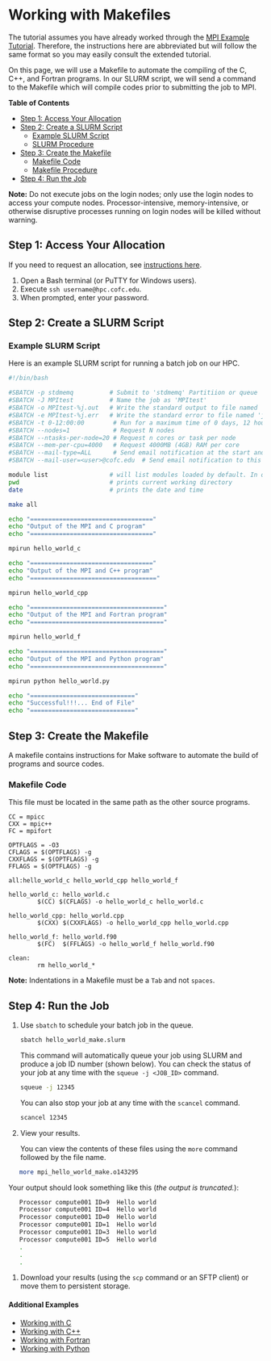 # Working with Makefiles

The tutorial assumes you have already worked through the [MPI Example Tutorial](./). Therefore, the instructions here are abbreviated but will follow the same format so you may easily consult the extended tutorial.

On this page, we will use a Makefile to automate the compiling of the C, C++, and Fortran programs. In our SLURM script, we will send a command to the Makefile which will compile codes prior to submitting the job to MPI.

**Table of Contents**

* [Step 1: Access Your Allocation](makefile.md#step-1-access-your-allocation)
* [Step 2: Create a SLURM Script](makefile.md#step-2-create-a-pbs-script)
  * [Example SLURM Script](makefile.md#example-slurm-script)
  * [SLURM Procedure](makefile.md#slurm-procedure)
* [Step 3: Create the Makefile](makefile.md#step-3-create-the-makefile)
  * [Makefile Code](makefile.md#makefile-code)
  * [Makefile Procedure](makefile.md#makefile-procedure)
* [Step 4: Run the Job](makefile.md#step-4-run-the-job)

**Note:** Do not execute jobs on the login nodes; only use the login nodes to access your compute nodes. Processor-intensive, memory-intensive, or otherwise disruptive processes running on login nodes will be killed without warning.

## Step 1: Access Your Allocation

If you need to request an allocation, see [instructions here](../request-access.md).

1. Open a Bash terminal \(or PuTTY for Windows users\).
2. Execute `ssh username@hpc.cofc.edu`.
3. When prompted, enter your password.

## Step 2: Create a SLURM Script

### Example SLURM Script

Here is an example SLURM script for running a batch job on our HPC.

```bash
#!/bin/bash

#SBATCH -p stdmemq          # Submit to 'stdmemq' Partitiion or queue
#SBATCH -J MPItest          # Name the job as 'MPItest'
#SBATCH -o MPItest-%j.out   # Write the standard output to file named 'jMPItest-<job_number>.out'
#SBATCH -e MPItest-%j.err   # Write the standard error to file named 'jMPItest-<job_number>.err'
#SBATCH -t 0-12:00:00        # Run for a maximum time of 0 days, 12 hours, 00 mins, 00 secs
#SBATCH --nodes=1            # Request N nodes
#SBATCH --ntasks-per-node=20 # Request n cores or task per node
#SBATCH --mem-per-cpu=4000   # Request 4000MB (4GB) RAM per core
#SBATCH --mail-type=ALL      # Send email notification at the start and end of the job
#SBATCH --mail-user=<user>@cofc.edu  # Send email notification to this address

module list                 # will list modules loaded by default. In our case, it will be GNU8 compilers and OpenMPI3 MPI libraries
pwd                         # prints current working directory
date                        # prints the date and time

make all

echo "=================================="
echo "Output of the MPI and C program"
echo "=================================="

mpirun hello_world_c

echo "=================================="
echo "Output of the MPI and C++ program"
echo "==================================="

mpirun hello_world_cpp

echo "====================================="
echo "Output of the MPI and Fortran program"
echo "====================================="

mpirun hello_world_f

echo "====================================="
echo "Output of the MPI and Python program"
echo "====================================="

mpirun python hello_world.py

echo "============================="
echo "Successful!!!... End of File"
echo "============================="
```

## Step 3: Create the Makefile

A makefile contains instructions for Make software to automate the build of programs and source codes.

### Makefile Code

This file must be located in the same path as the other source programs.

```text
CC = mpicc
CXX = mpic++
FC = mpifort

OPTFLAGS = -O3
CFLAGS = $(OPTFLAGS) -g
CXXFLAGS = $(OPTFLAGS) -g
FFLAGS = $(OPTFLAGS) -g

all:hello_world_c hello_world_cpp hello_world_f

hello_world_c: hello_world.c
        $(CC) $(CFLAGS) -o hello_world_c hello_world.c

hello_world_cpp: hello_world.cpp
        $(CXX) $(CXXFLAGS) -o hello_world_cpp hello_world.cpp

hello_world_f: hello_world.f90
        $(FC)  $(FFLAGS) -o hello_world_f hello_world.f90

clean:
        rm hello_world_*
```

**Note:** Indentations in a Makefile must be a `Tab` and not `spaces`.

## Step 4: Run the Job

1. Use `sbatch` to schedule your batch job in the queue.

   ```bash
   sbatch hello_world_make.slurm
   ```

   This command will automatically queue your job using SLURM and produce a job ID number \(shown below\). You can check the status of your job at any time with the `squeue -j <JOB_ID>` command.

   ```bash
   squeue -j 12345
   ```

   You can also stop your job at any time with the `scancel` command.

   ```bash
   scancel 12345
   ```

2. View your results.  

    You can view the contents of these files using the `more` command followed by the file name.  

```bash
   more mpi_hello_world_make.o143295
```

Your output should look something like this \(_the output is truncated._\):

```bash
   Processor compute001 ID=9  Hello world
   Processor compute001 ID=4  Hello world
   Processor compute001 ID=0  Hello world
   Processor compute001 ID=1  Hello world
   Processor compute001 ID=3  Hello world
   Processor compute001 ID=5  Hello world
   .
   .
   .
```

1. Download your results \(using the `scp` command or an SFTP client\) or move them to persistent storage.

#### Additional Examples

* [Working with C](./)
* [Working with C++](cpp.md)
* [Working with Fortran](fortran.md)
* [Working with Python](python.md)

